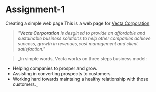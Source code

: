 # Assignment-1
 Creating a simple web page
This is a web page for [Vecta Corporation](http://127.0.0.1:5500/Assignment-1/index.html)
>_"**Vecta Corporation** is desgined to provide an affordable and sustainable business solutions to help other companies achieve success, growth in revenues,cost management and client satisfaction."_

>_In simple words, Vecta works on three steps business model:
* Helping companies to prosper and grow.
* Assisting in converting prospects to customers.
* Working hard towards maintaing a healthy relationship with those customers._ 
